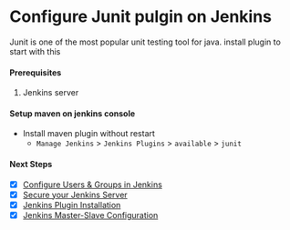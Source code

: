 # Configure Junit pulgin on Jenkins
Junit is one of the most popular unit testing tool for java. install plugin to start with this 

#### Prerequisites
1. Jenkins server 

#### Setup maven on jenkins console
- Install maven plugin without restart  
  - `Manage Jenkins` > `Jenkins Plugins` > `available` > `junit`

#### Next Steps

- [x] [Configure Users & Groups in Jenkins](https://youtu.be/jZOqcB32dYM)
- [x] [Secure your Jenkins Server](https://youtu.be/19FmJumnkDc)
- [x] [Jenkins Plugin Installation](https://youtu.be/p_PqPBbjaZ4)
- [x] [Jenkins Master-Slave Configuration](https://youtu.be/hwrYURP4O2k)